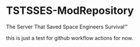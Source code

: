 # TSTSSES-ModRepository
The Server That Saved Space Engineers Survival™

this is just a test for github workflow actions for now.
